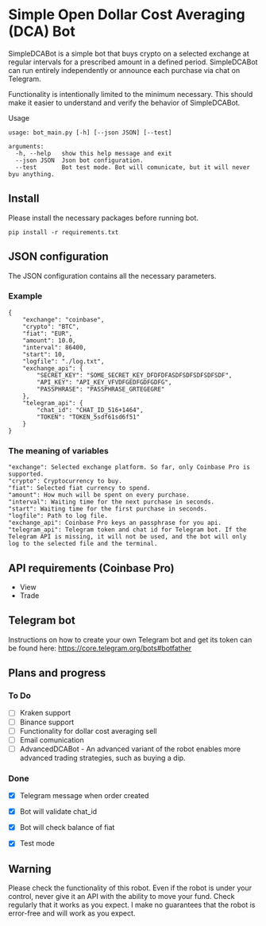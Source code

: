 # Simple Open Dollar Cost Averaging (DCA) Bot

SimpleDCABot is a simple bot that buys crypto on a selected exchange at regular intervals for a prescribed amount in a defined period.  SimpleDCABot can run entirely independently or announce each purchase via chat on Telegram. 

Functionality is intentionally limited to the minimum necessary. This should make it easier to understand and verify the behavior of SimpleDCABot. 


Usage
```
usage: bot_main.py [-h] [--json JSON] [--test]

arguments:
  -h, --help   show this help message and exit
  --json JSON  Json bot configuration.
  --test       Bot test mode. Bot will comunicate, but it will never byu anything.

```

## Install
Please install the necessary packages before running bot. 
```
pip install -r requirements.txt
```
## JSON configuration

The JSON configuration contains all the necessary parameters. 

### Example

```
{
    "exchange": "coinbase",
    "crypto": "BTC",
    "fiat": "EUR",
    "amount": 10.0,
    "interval": 86400,
    "start": 10,
    "logfile": "./log.txt",
    "exchange_api": {
        "SECRET_KEY": "SOME_SECRET_KEY_DFDFDFASDFSDFSDFSDFSDF",
        "API_KEY": "API_KEY_VFVDFGEDFGDFGDFG",
        "PASSPHRASE": "PASSPHRASE_GRTEGEGRE"
    },
    "telegram_api": {
        "chat_id": "CHAT_ID_516+1464",
        "TOKEN": "TOKEN_5sdf61sd6f51"
    }
}
```
### The meaning of variables 

```
"exchange": Selected exchange platform. So far, only Coinbase Pro is supported. 
"crypto": Cryptocurrency to buy. 
"fiat": Selected fiat currency to spend.
"amount": How much will be spent on every purchase.
"interval": Waiting time for the next purchase in seconds.
"start": Waiting time for the first purchase in seconds.
"logfile": Path to log file.
"exchange_api": Coinbase Pro keys an passphrase for you api.
"telegram_api": Telegram token and chat id for Telegram bot. If the Telegram API is missing, it will not be used, and the bot will only log to the selected file and the terminal. 
```

## API requirements (Coinbase Pro)
 - View
 - Trade

## Telegram bot
Instructions on how to create your own Telegram bot and get its token can be found here: 
https://core.telegram.org/bots#botfather


## Plans and progress
### To Do
- [ ] Kraken support
- [ ] Binance support
- [ ] Functionality for dollar cost averaging sell
- [ ] Email comunication
- [ ] AdvancedDCABot - An advanced variant of the robot enables more advanced trading strategies, such as buying a dip.

### Done
- [X] Telegram message when order created 
- [X] Bot will validate chat_id
- [X] Bot will check balance of fiat
- [X] Test mode 


## Warning
Please check the functionality of this robot. 
Even if the robot is under your control, never give it an API with the ability to move your fund. 
Check regularly that it works as you expect. 
I make no guarantees that the robot is error-free and will work as you expect.
